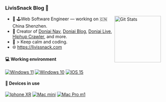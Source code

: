 ### LivisSnack Blog 👋

<a href="https://github.com/livissnack"><img alt="Git Stats" src="https://github-readme-stats.vercel.app/api?username=livissnack&show_icons=true&&theme=radical" align="right" height="150" /></a>

- 🔭 🕹Web Software Engineer — working on 🇨🇳 China Shenzhen.
- 🚀 Creator of [Doniai Nav](https://nav.doniai.com), [Doniai Blog](https://www.doniai.com), [Doniai Live](https://live.doniai.com), [Hiphup Crawler](https://github.com/livissnack/hiphup-api), and more.
- :hammer:  > Keep calm and coding.
- :globe_with_meridians: https://livissnack.com

#### 💻 Working environment

[![Windows 11](https://img.shields.io/badge/Windows%2011-00adef?style=flat-square&logo=windows&logoColor=ffffff)](https://www.microsoft.com/en-us/windows/windows-11)
[![Windows 10](https://img.shields.io/badge/Windows%2010-00adef?style=flat-square&logo=windows&logoColor=ffffff)](https://www.microsoft.com/en-us/windows/windows-10)
[![IOS 15](https://img.shields.io/badge/Ios%2015-3ddc84?style=flat-square&logo=apple&logoColor=ffffff)](https://www.apple.com/)

#### 📱 Devices in use

[![Iphone XR](https://img.shields.io/badge/Iphone%20XR-fd4900?style=flat-square&logo=apple&logoColor=ffffff)](https://www.apple.com/)
[![Mac mini](https://img.shields.io/badge/Mac%20mini-e60012?style=flat-square&logo=apple&logoColor=ffffff)](https://www.apple.com/)
[![Mac Pro m1](https://img.shields.io/badge/Mac%20Pro%20m1-e60012?style=flat-square&logo=apple&logoColor=ffffff)](https://www.apple.com/)


